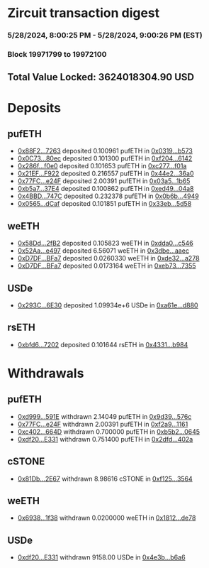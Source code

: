 # Zircuit transaction digest
### 5/28/2024, 8:00:25 PM - 5/28/2024, 9:00:26 PM (EST)
### Block 19971799 to 19972100

## Total Value Locked: 3624018304.90 USD

# Deposits
## pufETH
- [0x88F2...7263](https://etherscan.io/address/0x88F2F8e222f2629C636084C396748427d3EB7263) deposited 0.100961 pufETH in [0x0319...b573](https://etherscan.io/tx/0x88F2F8e222f2629C636084C396748427d3EB7263)
- [0x0C73...80ec](https://etherscan.io/address/0x0C73f68351fe49Eb8a94E835018c04a8666280ec) deposited 0.101300 pufETH in [0xf204...6142](https://etherscan.io/tx/0x0C73f68351fe49Eb8a94E835018c04a8666280ec)
- [0x286f...f0e0](https://etherscan.io/address/0x286fFF4dA44A903C7B13F722E036ADCE6BBaf0e0) deposited 0.101653 pufETH in [0xc277...f01a](https://etherscan.io/tx/0x286fFF4dA44A903C7B13F722E036ADCE6BBaf0e0)
- [0x21EF...F922](https://etherscan.io/address/0x21EF5759E68948F86178e36f6809603Ab050F922) deposited 0.216557 pufETH in [0x44e2...36a0](https://etherscan.io/tx/0x21EF5759E68948F86178e36f6809603Ab050F922)
- [0x77FC...e24F](https://etherscan.io/address/0x77FCc7D3f26830C51B545403a92fb527aEFbe24F) deposited 2.00391 pufETH in [0x03a5...1b65](https://etherscan.io/tx/0x77FCc7D3f26830C51B545403a92fb527aEFbe24F)
- [0xb5a7...37E4](https://etherscan.io/address/0xb5a7bd9EEF402e5009AFA634E57BBc95eeA437E4) deposited 0.100862 pufETH in [0xed49...04a8](https://etherscan.io/tx/0xb5a7bd9EEF402e5009AFA634E57BBc95eeA437E4)
- [0x4BBD...747C](https://etherscan.io/address/0x4BBDD92cD091e0C8667c1bE2d1F947A5b0Ec747C) deposited 0.232378 pufETH in [0x0b6b...4949](https://etherscan.io/tx/0x4BBDD92cD091e0C8667c1bE2d1F947A5b0Ec747C)
- [0x0565...dCaf](https://etherscan.io/address/0x0565b532467613CcaF2a257f1cCBE9A10fd6dCaf) deposited 0.101851 pufETH in [0x33eb...5d58](https://etherscan.io/tx/0x0565b532467613CcaF2a257f1cCBE9A10fd6dCaf)
## weETH
- [0x58Dd...2fB2](https://etherscan.io/address/0x58Dd417aeBaB4a1B86BF0D1533f5D071935a2fB2) deposited 0.105823 weETH in [0xdda0...c546](https://etherscan.io/tx/0x58Dd417aeBaB4a1B86BF0D1533f5D071935a2fB2)
- [0x52Aa...e497](https://etherscan.io/address/0x52Aa899454998Be5b000Ad077a46Bbe360F4e497) deposited 6.56071 weETH in [0x3dbe...aaec](https://etherscan.io/tx/0x52Aa899454998Be5b000Ad077a46Bbe360F4e497)
- [0xD7DF...BFa7](https://etherscan.io/address/0xD7DF7E085214743530afF339aFC420c7c720BFa7) deposited 0.0260330 weETH in [0xde32...a278](https://etherscan.io/tx/0xD7DF7E085214743530afF339aFC420c7c720BFa7)
- [0xD7DF...BFa7](https://etherscan.io/address/0xD7DF7E085214743530afF339aFC420c7c720BFa7) deposited 0.0173164 weETH in [0xeb73...7355](https://etherscan.io/tx/0xD7DF7E085214743530afF339aFC420c7c720BFa7)
## USDe
- [0x293C...6E30](https://etherscan.io/address/0x293C6937D8D82e05B01335F7B33FBA0c8e256E30) deposited 1.09934e+6 USDe in [0xa61e...d880](https://etherscan.io/tx/0x293C6937D8D82e05B01335F7B33FBA0c8e256E30)
## rsETH
- [0xbfd6...7202](https://etherscan.io/address/0xbfd6de45CE0644e2E3065916D5B5b23D49417202) deposited 0.101644 rsETH in [0x4331...b984](https://etherscan.io/tx/0xbfd6de45CE0644e2E3065916D5B5b23D49417202)
# Withdrawals
## pufETH
- [0xd999...591E](https://etherscan.io/address/0xd9990839600243D3013022ea811583725D7E591E) withdrawn 2.14049 pufETH in [0x9d39...576c](https://etherscan.io/tx/0xd9990839600243D3013022ea811583725D7E591E)
- [0x77FC...e24F](https://etherscan.io/address/0x77FCc7D3f26830C51B545403a92fb527aEFbe24F) withdrawn 2.00391 pufETH in [0xf2a9...1161](https://etherscan.io/tx/0x77FCc7D3f26830C51B545403a92fb527aEFbe24F)
- [0xc402...664D](https://etherscan.io/address/0xc402C740DEa7b6a873924e64EEDf64208C30664D) withdrawn 0.700000 pufETH in [0xb5b2...0645](https://etherscan.io/tx/0xc402C740DEa7b6a873924e64EEDf64208C30664D)
- [0xdf20...E331](https://etherscan.io/address/0xdf204F97a7A71D4D93829129E63a5F8A35AEE331) withdrawn 0.751400 pufETH in [0x2dfd...402a](https://etherscan.io/tx/0xdf204F97a7A71D4D93829129E63a5F8A35AEE331)
## cSTONE
- [0x81Db...2E67](https://etherscan.io/address/0x81Db6De760d74b11887D49Bb64e837CDAECF2E67) withdrawn 8.98616 cSTONE in [0xf125...3564](https://etherscan.io/tx/0x81Db6De760d74b11887D49Bb64e837CDAECF2E67)
## weETH
- [0x6938...1f38](https://etherscan.io/address/0x69380A55478D27Ae1B0e0430c2B2894148281f38) withdrawn 0.0200000 weETH in [0x1812...de78](https://etherscan.io/tx/0x69380A55478D27Ae1B0e0430c2B2894148281f38)
## USDe
- [0xdf20...E331](https://etherscan.io/address/0xdf204F97a7A71D4D93829129E63a5F8A35AEE331) withdrawn 9158.00 USDe in [0x4e3b...b6a6](https://etherscan.io/tx/0xdf204F97a7A71D4D93829129E63a5F8A35AEE331)
